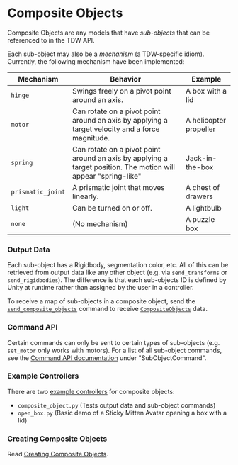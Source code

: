 # Composite Objects

Composite Objects are any models that have _sub-objects_ that can be referenced to in the TDW API.

Each sub-object may also be a _mechanism_ (a TDW-specific idiom). Currently, the following mechanism have been implemented:

| Mechanism         | Behavior                                                     | Example                |
| ----------------- | ------------------------------------------------------------ | ---------------------- |
| `hinge`           | Swings freely on a pivot point around an axis.               | A box with a lid       |
| `motor`           | Can rotate on a pivot point around an axis by applying a target velocity and a force magnitude. | A helicopter propeller |
| `spring`          | Can rotate on a pivot point around an axis by applying a target position. The motion will appear "spring-like" | Jack-in-the-box        |
| `prismatic_joint` | A prismatic joint that moves linearly.                       | A chest of drawers     |
| `light`           | Can be turned on or off.                                     | A lightbulb            |
| `none`            | (No mechanism)                                               | A puzzle box           |

### Output Data

Each sub-object has a Rigidbody, segmentation color, etc. All of this can be retrieved from output data like any other object (e.g. via `send_transforms` or `send_rigidbodies`). The difference is that each sub-objects ID is defined by Unity at runtime rather than assigned by the user in a controller.

To receive a map of sub-objects in a composite object, send the [`send_composite_objects`](../api/command_api#send_composite_objects) command to receive [`CompositeObjects`](../api/output_data.md#CompositeObjects) data.

### Command API

Certain commands can only be sent to certain types of sub-objects (e.g. `set_motor` only works with motors). For a list of all sub-object commands, see the [Command API documentation](../api/command_api.md) under "SubObjectCommand".

### Example Controllers

There are two [example controllers](../python/example_controllers.md) for composite objects:

- `composite_object.py` (Tests output data and sub-object commands)
- `open_box.py` (Basic demo of a Sticky Mitten Avatar opening a box with a lid)

### Creating Composite Objects

Read [Creating Composite Objects](creating_composite_objects.md).